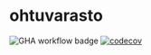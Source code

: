 # ohtuvarasto

![GHA workflow badge](https://github.com/ellenra/ohtuvarasto/workflows/CI/badge.svg)
[![codecov](https://codecov.io/gh/ellenra/ohtuvarasto/graph/badge.svg?token=BA95ISWP7L)](https://codecov.io/gh/ellenra/ohtuvarasto)

